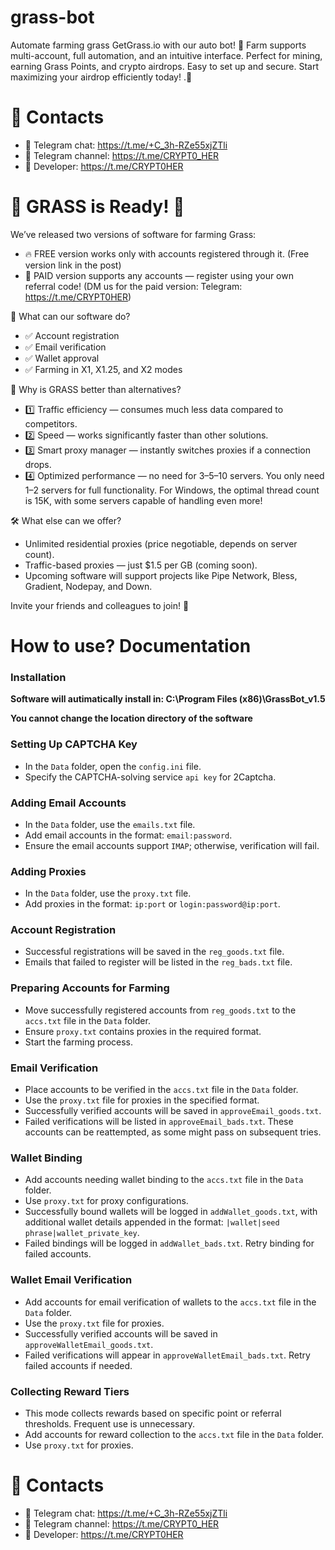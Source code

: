 # grass-bot
Automate farming grass GetGrass.io with our auto bot! 🚀 Farm supports multi-account, full automation, and an intuitive interface. Perfect for mining, earning Grass Points, and crypto airdrops. Easy to set up and secure. Start maximizing your airdrop efficiently today! .🌱

# 🔗 Contacts
- 📩 Telegram chat: https://t.me/+C_3h-RZe55xjZTli
- 📩 Telegram channel: https://t.me/CRYPT0_HER
- 📩 Developer: https://t.me/CRYPT0HER

# 🎉 GRASS is Ready! 🎉

We’ve released two versions of software for farming Grass:


- 🔥 FREE version works only with accounts registered through it. (Free version link in the post)
- 💎 PAID version supports any accounts — register using your own referral code! (DM us for the paid version: Telegram: https://t.me/CRYPT0HER)

🚀 What can our software do?

- ✅ Account registration
- ✅ Email verification
- ✅ Wallet approval
- ✅ Farming in X1, X1.25, and X2 modes


💪 Why is GRASS better than alternatives?
- 1️⃣ Traffic efficiency — consumes much less data compared to competitors.
- 2️⃣ Speed — works significantly faster than other solutions.
- 3️⃣ Smart proxy manager — instantly switches proxies if a connection drops.
- 4️⃣ Optimized performance — no need for 3–5–10 servers. You only need 1–2 servers for full functionality. For Windows, the optimal thread count is 15K, with some servers capable of handling even more!

🛠 What else can we offer?
- Unlimited residential proxies (price negotiable, depends on server count).
- Traffic-based proxies — just $1.5 per GB (coming soon).
- Upcoming software will support projects like Pipe Network, Bless, Gradient, Nodepay, and Down.

Invite your friends and colleagues to join! 🚀

# How to use? Documentation
### Installation
**Software will autimatically install in: C:\Program Files (x86)\GrassBot_v1.5**

**You cannot change the location directory of the software**

### Setting Up CAPTCHA Key
- In the `Data` folder, open the `config.ini` file.
- Specify the CAPTCHA-solving service `api key` for 2Captcha.
### Adding Email Accounts
- In the `Data` folder, use the `emails.txt` file.
- Add email accounts in the format: `email:password`.
- Ensure the email accounts support `IMAP`; otherwise, verification will fail.
### Adding Proxies
- In the `Data` folder, use the `proxy.txt` file.
- Add proxies in the format: `ip:port` or `login:password@ip:port`.
### Account Registration
- Successful registrations will be saved in the `reg_goods.txt` file.
- Emails that failed to register will be listed in the `reg_bads.txt` file.
### Preparing Accounts for Farming
- Move successfully registered accounts from `reg_goods.txt` to the `accs.txt` file in the `Data` folder.
- Ensure `proxy.txt` contains proxies in the required format.
- Start the farming process.
### Email Verification
- Place accounts to be verified in the `accs.txt` file in the `Data` folder.
- Use the `proxy.txt` file for proxies in the specified format.
- Successfully verified accounts will be saved in `approveEmail_goods.txt`.
- Failed verifications will be listed in `approveEmail_bads.txt`. These accounts can be reattempted, as some might pass on subsequent tries.
### Wallet Binding
- Add accounts needing wallet binding to the `accs.txt` file in the `Data` folder.
- Use `proxy.txt` for proxy configurations.
- Successfully bound wallets will be logged in `addWallet_goods.txt`, with additional wallet details appended in the format: `|wallet|seed phrase|wallet_private_key`.
- Failed bindings will be logged in `addWallet_bads.txt`. Retry binding for failed accounts.
### Wallet Email Verification
- Add accounts for email verification of wallets to the `accs.txt` file in the `Data` folder.
- Use the `proxy.txt` file for proxies.
- Successfully verified accounts will be saved in `approveWalletEmail_goods.txt`.
- Failed verifications will appear in `approveWalletEmail_bads.txt`. Retry failed accounts if needed.
### Collecting Reward Tiers
- This mode collects rewards based on specific point or referral thresholds. Frequent use is unnecessary.
- Add accounts for reward collection to the `accs.txt` file in the `Data` folder.
- Use `proxy.txt` for proxies.


# 🔗 Contacts
- 📩 Telegram chat: https://t.me/+C_3h-RZe55xjZTli
- 📩 Telegram channel: https://t.me/CRYPT0_HER
- 📩 Developer: https://t.me/CRYPT0HER
